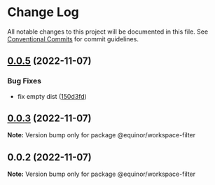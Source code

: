 # Change Log

All notable changes to this project will be documented in this file.
See [Conventional Commits](https://conventionalcommits.org) for commit guidelines.

## [0.0.5](https://github.com/equinor/fusion-workspace/compare/@equinor/workspace-filter@0.0.3...@equinor/workspace-filter@0.0.5) (2022-11-07)

### Bug Fixes

-   fix empty dist ([150d3fd](https://github.com/equinor/fusion-workspace/commit/150d3fd028e9995b10885a396849e13a1262b6b2))

## [0.0.3](https://github.com/equinor/fusion-workspace/compare/@equinor/workspace-filter@0.0.2...@equinor/workspace-filter@0.0.3) (2022-11-07)

**Note:** Version bump only for package @equinor/workspace-filter

## 0.0.2 (2022-11-07)

**Note:** Version bump only for package @equinor/workspace-filter
